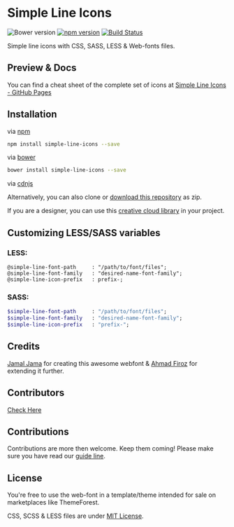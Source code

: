 # Simple Line Icons

![Bower version](https://img.shields.io/bower/v/simple-line-icons.svg)
[![npm version](https://img.shields.io/npm/v/simple-line-icons.svg)](https://www.npmjs.com/package/simple-line-icons)
[![Build Status](https://travis-ci.org/thesabbir/simple-line-icons.svg?branch=master)](https://travis-ci.org/thesabbir/simple-line-icons)

Simple line icons with CSS, SASS, LESS & Web-fonts files.

## Preview & Docs

You can find a cheat sheet of the complete set of icons at [Simple Line Icons - GitHub Pages](https://thesabbir.github.io/simple-line-icons/)

## Installation


via [npm](https://www.npmjs.com/package/simple-line-icons)

```bash
npm install simple-line-icons --save
```

via [bower](http://bower.io/search/?q=simple-line-icons)

```bash
bower install simple-line-icons --save
```

via [cdnjs](http://cdnjs.com/libraries/simple-line-icons)

Alternatively, you can also clone or [download this repository](https://github.com/thesabbir/simple-line-icons/archive/master.zip) as zip.

If you are a designer, you can use this [creative cloud library](http://adobe.ly/2bQ48wl) in your project.

## Customizing LESS/SASS variables

### LESS:

```less
@simple-line-font-path     : "/path/to/font/files";
@simple-line-font-family   : "desired-name-font-family";
@simple-line-icon-prefix   : prefix-;
```

### SASS:

```sass
$simple-line-font-path     : "/path/to/font/files";
$simple-line-font-family   : "desired-name-font-family";
$simple-line-icon-prefix   : "prefix-";
```


## Credits

[Jamal Jama](https://twitter.com/byjml) for creating this awesome webfont & [Ahmad Firoz](https://twitter.com/firoz_usf) for extending it further.

## Contributors

[Check Here](https://github.com/thesabbir/simple-line-icons/graphs/contributors)

## Contributions

Contributions are more then welcome. Keep them coming!
Please make sure you have read our [guide line](./CONTRIBUTING.md).

## License

You're free to use the web-font in a template/theme intended for sale on marketplaces like ThemeForest.

CSS, SCSS & LESS files are under [MIT License](./LICENSE.md).
